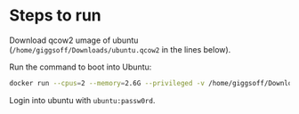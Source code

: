 # Steps to run

Download qcow2 umage of ubuntu (`/home/giggsoff/Downloads/ubuntu.qcow2` in the lines below).

Run the command to boot into Ubuntu:

```bash
docker run --cpus=2 --memory=2.6G --privileged -v /home/giggsoff/Downloads/ubuntu.qcow2:/test/ubuntu.qcow2 -it --rm giggsoff/xen-tools-test:0.1
```

Login into ubuntu with `ubuntu:passw0rd`.